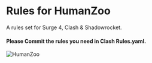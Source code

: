 # Rules for HumanZoo
A rules set for Surge 4, Clash & Shadowrocket.


#### Please Commit the rules you need in Clash Rules.yaml.

![HumanZoo](https://github.com/YIZHEV/Rules-for-HumanZoo/blob/master/Medias/HumanZoo.jpg)
